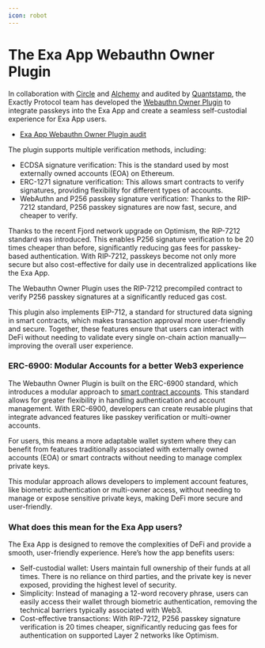 ```yaml
---
icon: robot
---
```


# The Exa App Webauthn Owner Plugin

In collaboration with [Circle](https://www.circle.com/) and [Alchemy](https://www.alchemy.com/) and audited by [Quantstamp](https://quantstamp.com/), the Exactly Protocol team has developed the [Webauthn Owner Plugin](https://github.com/exactly/webauthn-owner-plugin) to integrate passkeys into the Exa App and create a seamless self-custodial experience for Exa App users.

* [Exa App Webauthn Owner Plugin audit](https://certificate.quantstamp.com/full/exactly-web-authn-owner-plugin/195741fd-c62b-4a88-87b8-020dd454bd59/index.html)

The plugin supports multiple verification methods, including:

* ECDSA signature verification: This is the standard used by most externally owned accounts (EOA) on Ethereum.
* ERC-1271 signature verification: This allows smart contracts to verify signatures, providing flexibility for different types of accounts.
* WebAuthn and P256 passkey signature verification: Thanks to the RIP-7212 standard, P256 passkey signatures are now fast, secure, and cheaper to verify.

Thanks to the recent Fjord network upgrade on Optimism, the RIP-7212 standard was introduced. This enables P256 signature verification to be 20 times cheaper than before, significantly reducing gas fees for passkey-based authentication. With RIP-7212, passkeys become not only more secure but also cost-effective for daily use in decentralized applications like the Exa App.

The Webauthn Owner Plugin uses the RIP-7212 precompiled contract to verify P256 passkey signatures at a significantly reduced gas cost.

This plugin also implements EIP-712, a standard for structured data signing in smart contracts, which makes transaction approval more user-friendly and secure. Together, these features ensure that users can interact with DeFi without needing to validate every single on-chain action manually—improving the overall user experience.

### ERC-6900: Modular Accounts for a better Web3 experience

The Webauthn Owner Plugin is built on the ERC-6900 standard, which introduces a modular approach to [smart contract accounts](https://www.alchemy.com/account-contracts). This standard allows for greater flexibility in handling authentication and account management. With ERC-6900, developers can create reusable plugins that integrate advanced features like passkey verification or multi-owner accounts.

For users, this means a more adaptable wallet system where they can benefit from features traditionally associated with externally owned accounts (EOA) or smart contracts without needing to manage complex private keys.&#x20;

This modular approach allows developers to implement account features, like biometric authentication or multi-owner access, without needing to manage or expose sensitive private keys, making DeFi more secure and user-friendly.

### What does this mean for the Exa App users?

The Exa App is designed to remove the complexities of DeFi and provide a smooth, user-friendly experience. Here’s how the app benefits users:

* Self-custodial wallet: Users maintain full ownership of their funds at all times. There is no reliance on third parties, and the private key is never exposed, providing the highest level of security.
* Simplicity: Instead of managing a 12-word recovery phrase, users can easily access their wallet through biometric authentication, removing the technical barriers typically associated with Web3.
* Cost-effective transactions: With RIP-7212, P256 passkey signature verification is 20 times cheaper, significantly reducing gas fees for authentication on supported Layer 2 networks like Optimism.
